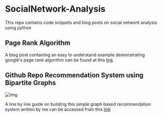 # SocialNetwork-Analysis
This repo contains code snippets and blog posts on social network analysis using python

## Page Rank Algorithm

A blog post containing an easy to understand example demonstrating google's page rank algorithm can be found at this [link](https://pswaldia.github.io/2019-06-11-fifth-post/)


## Github Repo Recommendation System using Bipartite Graphs

![img](https://imgur.com/fFoMxaA.png)

A line by line guide on building this simple graph based recommendation system written by me can be accessed from this [link](https://pswaldia.github.io/2019-06-12-sixth-post/)

